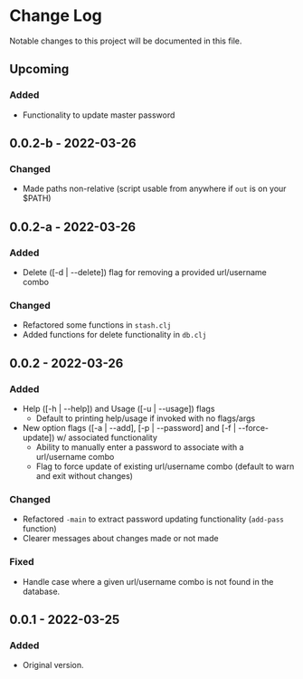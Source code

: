 # Change Log
Notable changes to this project will be documented in this file.

## Upcoming
### Added
- Functionality to update master password

## 0.0.2-b - 2022-03-26
### Changed
- Made paths non-relative (script usable from anywhere if `out` is on your $PATH)

## 0.0.2-a - 2022-03-26
### Added 
- Delete ([-d | --delete]) flag for removing a provided url/username combo

### Changed 
- Refactored some functions in `stash.clj`
- Added functions for delete functionality in `db.clj`

## 0.0.2 - 2022-03-26
### Added
- Help ([-h | --help]) and Usage ([-u | --usage]) flags
    - Default to printing help/usage if invoked with no flags/args
- New option flags ([-a | --add], [-p | --password] and [-f | --force-update]) w/ associated functionality
    - Ability to manually enter a password to associate with a url/username combo
    - Flag to force update of existing url/username combo (default to warn and exit without changes)

### Changed
- Refactored `-main` to extract password updating functionality (`add-pass` function)
- Clearer messages about changes made or not made

### Fixed
- Handle case where a given url/username combo is not found in the database.

## 0.0.1 - 2022-03-25
### Added
- Original version.